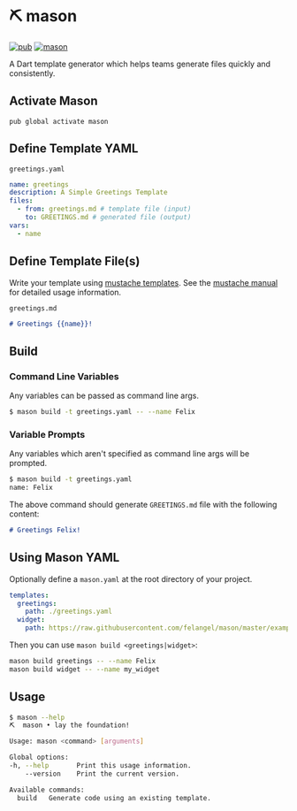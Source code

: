 # ⛏️ mason

[![pub](https://img.shields.io/pub/v/mason.svg)](https://pub.dev/packages/mason)
[![mason](https://github.com/felangel/mason/workflows/mason/badge.svg?branch=master)](https://github.com/felangel/mason/actions)

A Dart template generator which helps teams generate files quickly and consistently.

## Activate Mason

`pub global activate mason`

## Define Template YAML

`greetings.yaml`

```yaml
name: greetings
description: A Simple Greetings Template
files:
  - from: greetings.md # template file (input)
    to: GREETINGS.md # generated file (output)
vars:
  - name
```

## Define Template File(s)

Write your template using [mustache templates](https://mustache.github.io/). See the [mustache manual](https://mustache.github.com/mustache.5.html) for detailed usage information.

`greetings.md`

```md
# Greetings {{name}}!
```

## Build

### Command Line Variables

Any variables can be passed as command line args.

```sh
$ mason build -t greetings.yaml -- --name Felix
```

### Variable Prompts

Any variables which aren't specified as command line args will be prompted.

```sh
$ mason build -t greetings.yaml
name: Felix
```

The above command should generate `GREETINGS.md` file with the following content:

```md
# Greetings Felix!
```

## Using Mason YAML

Optionally define a `mason.yaml` at the root directory of your project.

```yaml
templates:
  greetings:
    path: ./greetings.yaml
  widget:
    path: https://raw.githubusercontent.com/felangel/mason/master/example/templates/widget/widget.yaml
```

Then you can use `mason build <greetings|widget>`:

```sh
mason build greetings -- --name Felix
mason build widget -- --name my_widget
```

## Usage

```sh
$ mason --help
⛏️  mason • lay the foundation!

Usage: mason <command> [arguments]

Global options:
-h, --help       Print this usage information.
    --version    Print the current version.

Available commands:
  build   Generate code using an existing template.
```
